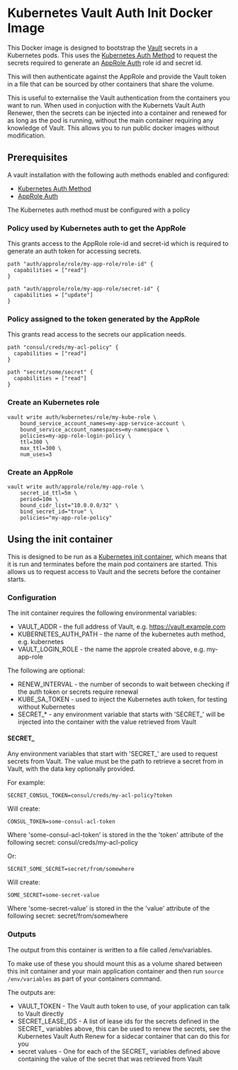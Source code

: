 # Kubernetes Vault Auth Init Docker Image

This Docker image is designed to bootstrap the [Vault](https://www.vaultproject.io) secrets in a Kubernetes
pods. This uses the [Kubernetes Auth Method](https://www.vaultproject.io/docs/auth/kubernetes.html) to
request the secrets required to generate an [AppRole Auth](https://www.vaultproject.io/docs/auth/approle.html)
role id and secret id.

This will then authenticate against the AppRole and provide the Vault token in a file that can be sourced by
other containers that share the volume.

This is useful to externalise the Vault authentication from the containers you want to run. When used in
conjuction with the Kubernets Vault Auth Renewer, then the secrets can be injected into a container and
renewed for as long as the pod is running, without the main container requiring any knowledge of Vault.
This allows you to run public docker images without modification. 

## Prerequisites

A vault installation with the following auth methods enabled and configured:

* [Kubernetes Auth Method](https://www.vaultproject.io/docs/auth/kubernetes.html)
* [AppRole Auth](https://www.vaultproject.io/docs/auth/approle.html)

The Kubernetes auth method must be configured with a policy

### Policy used by Kubernetes auth to get the AppRole

This grants access to the AppRole role-id and secret-id which is required to generate an auth token for
accessing secrets.

```
path "auth/approle/role/my-app-role/role-id" {
  capabilities = ["read"]
}

path "auth/approle/role/my-app-role/secret-id" {
  capabilities = ["update"]
}
```

### Policy assigned to the token generated by the AppRole

This grants read access to the secrets our application needs.

```
path "consul/creds/my-acl-policy" {
  capabilities = ["read"]
}

path "secret/some/secret" {
  capabilities = ["read"]
}
```

### Create an Kubernetes role 

```
vault write auth/kubernetes/role/my-kube-role \
    bound_service_account_names=my-app-service-account \
    bound_service_account_namespaces=my-namespace \
    policies=my-app-role-login-policy \
    ttl=300 \
    max_ttl=300 \
    num_uses=3
```

### Create an AppRole

```
vault write auth/approle/role/my-app-role \
    secret_id_ttl=5m \
    period=10m \
    bound_cidr_list="10.0.0.0/32" \
    bind_secret_id="true" \
    policies="my-app-role-policy"
```

## Using the init container

This is designed to be run as a [Kubernetes init container](https://kubernetes.io/docs/concepts/workloads/pods/init-containers/),
which means that it is run and terminates before the main pod containers are started. This allows us to request
access to Vault and the secrets before the container starts.

### Configuration
The init container requires the following environmental variables:

* VAULT_ADDR - the full address of Vault, e.g. https://vault.example.com
* KUBERNETES_AUTH_PATH - the name of the kubernetes auth method, e.g. kubernetes
* VAULT_LOGIN_ROLE - the name the approle created above, e.g. my-app-role

The following are optional:

* RENEW_INTERVAL - the number of seconds to wait between checking if the auth token or secrets require renewal
* KUBE_SA_TOKEN - used to inject the Kubernetes auth token, for testing without Kubernetes
* SECRET_* - any environment variable that starts with 'SECRET_' will be injected into the container with
the value retrieved from Vault

#### SECRET_

Any environment variables that start with 'SECRET_' are used to request secrets from Vault. The value must be
the path to retrieve a secret from in Vault, with the data key optionally provided.

For example:

```
SECRET_CONSUL_TOKEN=consul/creds/my-acl-policy?token
```

Will create:

```
CONSUL_TOKEN=some-consul-acl-token
```

Where 'some-consul-acl-token' is stored in the the 'token' attribute of the following secret:
consul/creds/my-acl-policy

Or:

```
SECRET_SOME_SECRET=secret/from/somewhere
```

Will create:

```
SOME_SECRET=some-secret-value
```

Where 'some-secret-value' is stored in the the 'value' attribute of the following secret:
secret/from/somewhere

### Outputs

The output from this container is written to a file called /env/variables.

To make use of these you should mount this as a volume shared between this init container and your main
application container and then run `source /env/variables` as part of your containers command.

The outputs are:

* VAULT_TOKEN - The Vault auth token to use, of your application can talk to Vault directly
* SECRET_LEASE_IDS - A list of lease ids for the secrets defined in the SECRET_ variables above, this can
be used to renew the secrets, see the Kubernetes Vault Auth Renew for a sidecar container that can do this
for you
* secret values - One for each of the SECRET_ variables defined above containing the value of the secret
that was retrieved from Vault

